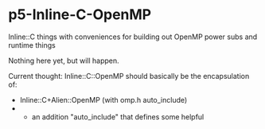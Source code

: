 # p5-Inline-C-OpenMP
Inline::C things with conveniences for building out OpenMP power subs and runtime things

Nothing here yet, but will happen.

Current thought: Inline::C::OpenMP should basically be the encapsulation of:
* Inline::C+Alien::OpenMP (with omp.h auto_include)
* + an addition "auto_include" that defines some helpful
